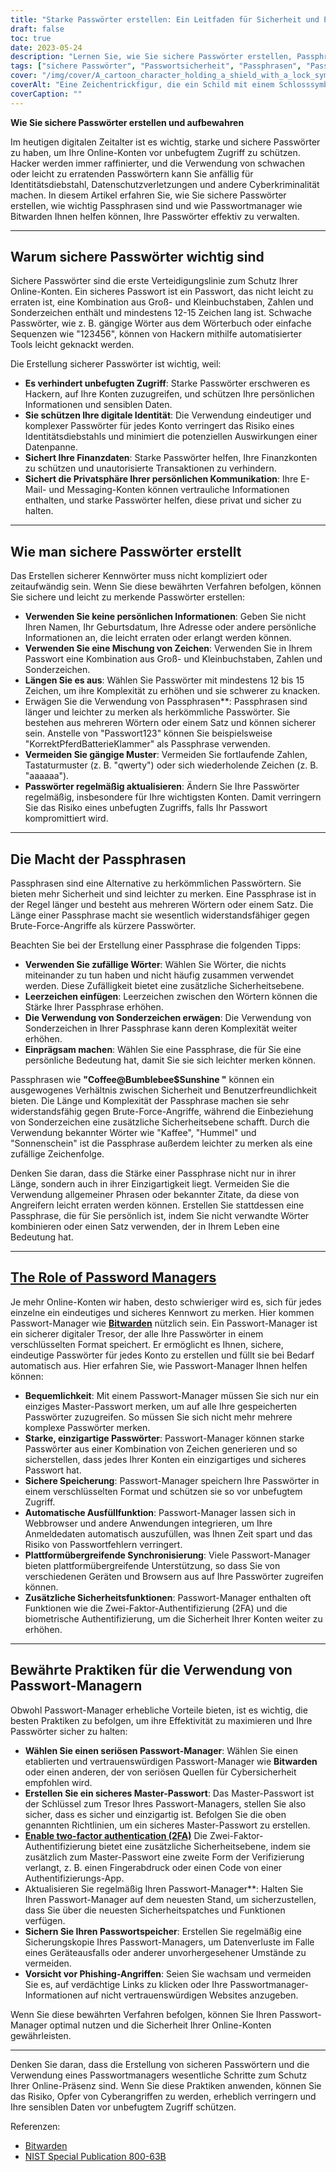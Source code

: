 ```yaml
---
title: "Starke Passwörter erstellen: Ein Leitfaden für Sicherheit und Passwortverwaltung"
draft: false
toc: true
date: 2023-05-24
description: "Lernen Sie, wie Sie sichere Passwörter erstellen, Passphrasen verwenden und sie mit Passwortmanagern wie Bitwarden sicher verwalten."
tags: ["sichere Passwörter", "Passwortsicherheit", "Passphrasen", "Passwort-Manager", "Bitwarden", "Online-Sicherheit", "Cybersicherheit", "Passwortstärke", "datenschutz", "digitale Sicherheit", "bewährte Kennwortpraktiken", "Passwort-Tipps", "sichere Passwörter", "Passwortmanagement-Tools", "Online-Datenschutz", "Schutz von Konten", "Datensicherheit", "Passwortkomplexität", "Passwort-Generator", "Zwei-Faktor-Authentifizierung", "Erstellung sicherer Passwörter", "Leitfaden zur Passwortverwaltung", "Tipps zur Passwortsicherheit", "Erstellung sicherer Passwörter", "Passwortschutz", "sichere Passwortverwaltung", "Vorteile des Passwort-Managers", "Passphrase-Sicherheit", "Passwort-Manager-Empfehlungen", "bewährte Praktiken für Passwort-Manager", "Passwort-Manager Sicherheit", "Passwort-Manager-Funktionen"]
cover: "/img/cover/A_cartoon_character_holding_a_shield_with_a_lock_symbol.png"
coverAlt: "Eine Zeichentrickfigur, die ein Schild mit einem Schlosssymbol hält, das für Passwortsicherheit und Schutz steht."
coverCaption: ""
---
```


**Wie Sie sichere Passwörter erstellen und aufbewahren**

Im heutigen digitalen Zeitalter ist es wichtig, starke und sichere Passwörter zu haben, um Ihre Online-Konten vor unbefugtem Zugriff zu schützen. Hacker werden immer raffinierter, und die Verwendung von schwachen oder leicht zu erratenden Passwörtern kann Sie anfällig für Identitätsdiebstahl, Datenschutzverletzungen und andere Cyberkriminalität machen. In diesem Artikel erfahren Sie, wie Sie sichere Passwörter erstellen, wie wichtig Passphrasen sind und wie Passwortmanager wie Bitwarden Ihnen helfen können, Ihre Passwörter effektiv zu verwalten.

______

## Warum sichere Passwörter wichtig sind

Sichere Passwörter sind die erste Verteidigungslinie zum Schutz Ihrer Online-Konten. Ein sicheres Passwort ist ein Passwort, das nicht leicht zu erraten ist, eine Kombination aus Groß- und Kleinbuchstaben, Zahlen und Sonderzeichen enthält und mindestens 12-15 Zeichen lang ist. Schwache Passwörter, wie z. B. gängige Wörter aus dem Wörterbuch oder einfache Sequenzen wie "123456", können von Hackern mithilfe automatisierter Tools leicht geknackt werden.

Die Erstellung sicherer Passwörter ist wichtig, weil:

- **Es verhindert unbefugten Zugriff**: Starke Passwörter erschweren es Hackern, auf Ihre Konten zuzugreifen, und schützen Ihre persönlichen Informationen und sensiblen Daten.
- **Sie schützen Ihre digitale Identität**: Die Verwendung eindeutiger und komplexer Passwörter für jedes Konto verringert das Risiko eines Identitätsdiebstahls und minimiert die potenziellen Auswirkungen einer Datenpanne.
- **Sichert Ihre Finanzdaten**: Starke Passwörter helfen, Ihre Finanzkonten zu schützen und unautorisierte Transaktionen zu verhindern.
- **Sichert die Privatsphäre Ihrer persönlichen Kommunikation**: Ihre E-Mail- und Messaging-Konten können vertrauliche Informationen enthalten, und starke Passwörter helfen, diese privat und sicher zu halten.

______

## Wie man sichere Passwörter erstellt

Das Erstellen sicherer Kennwörter muss nicht kompliziert oder zeitaufwändig sein. Wenn Sie diese bewährten Verfahren befolgen, können Sie sichere und leicht zu merkende Passwörter erstellen:

- **Verwenden Sie keine persönlichen Informationen**: Geben Sie nicht Ihren Namen, Ihr Geburtsdatum, Ihre Adresse oder andere persönliche Informationen an, die leicht erraten oder erlangt werden können.
- **Verwenden Sie eine Mischung von Zeichen**: Verwenden Sie in Ihrem Passwort eine Kombination aus Groß- und Kleinbuchstaben, Zahlen und Sonderzeichen.
- **Längen Sie es aus**: Wählen Sie Passwörter mit mindestens 12 bis 15 Zeichen, um ihre Komplexität zu erhöhen und sie schwerer zu knacken.
- Erwägen Sie die Verwendung von Passphrasen**: Passphrasen sind länger und leichter zu merken als herkömmliche Passwörter. Sie bestehen aus mehreren Wörtern oder einem Satz und können sicherer sein. Anstelle von "Passwort123" können Sie beispielsweise "KorrektPferdBatterieKlammer" als Passphrase verwenden.
- **Vermeiden Sie gängige Muster**: Vermeiden Sie fortlaufende Zahlen, Tastaturmuster (z. B. "qwerty") oder sich wiederholende Zeichen (z. B. "aaaaaa").
- **Passwörter regelmäßig aktualisieren**: Ändern Sie Ihre Passwörter regelmäßig, insbesondere für Ihre wichtigsten Konten. Damit verringern Sie das Risiko eines unbefugten Zugriffs, falls Ihr Passwort kompromittiert wird.

______

## Die Macht der Passphrasen

Passphrasen sind eine Alternative zu herkömmlichen Passwörtern. Sie bieten mehr Sicherheit und sind leichter zu merken. Eine Passphrase ist in der Regel länger und besteht aus mehreren Wörtern oder einem Satz. Die Länge einer Passphrase macht sie wesentlich widerstandsfähiger gegen Brute-Force-Angriffe als kürzere Passwörter.

Beachten Sie bei der Erstellung einer Passphrase die folgenden Tipps:

- **Verwenden Sie zufällige Wörter**: Wählen Sie Wörter, die nichts miteinander zu tun haben und nicht häufig zusammen verwendet werden. Diese Zufälligkeit bietet eine zusätzliche Sicherheitsebene.
- **Leerzeichen einfügen**: Leerzeichen zwischen den Wörtern können die Stärke Ihrer Passphrase erhöhen.
- **Die Verwendung von Sonderzeichen erwägen**: Die Verwendung von Sonderzeichen in Ihrer Passphrase kann deren Komplexität weiter erhöhen.
- **Einprägsam machen**: Wählen Sie eine Passphrase, die für Sie eine persönliche Bedeutung hat, damit Sie sie sich leichter merken können.

Passphrasen wie **"Coffee@Bumblebee$Sunshine "** können ein ausgewogenes Verhältnis zwischen Sicherheit und Benutzerfreundlichkeit bieten. Die Länge und Komplexität der Passphrase machen sie sehr widerstandsfähig gegen Brute-Force-Angriffe, während die Einbeziehung von Sonderzeichen eine zusätzliche Sicherheitsebene schafft. Durch die Verwendung bekannter Wörter wie "Kaffee", "Hummel" und "Sonnenschein" ist die Passphrase außerdem leichter zu merken als eine zufällige Zeichenfolge.

Denken Sie daran, dass die Stärke einer Passphrase nicht nur in ihrer Länge, sondern auch in ihrer Einzigartigkeit liegt. Vermeiden Sie die Verwendung allgemeiner Phrasen oder bekannter Zitate, da diese von Angreifern leicht erraten werden können. Erstellen Sie stattdessen eine Passphrase, die für Sie persönlich ist, indem Sie nicht verwandte Wörter kombinieren oder einen Satz verwenden, der in Ihrem Leben eine Bedeutung hat.

______

## [The Role of Password Managers](https://simeononsecurity.com/articles/bitwarden-and-keepassxc-vs-the-rest/)

Je mehr Online-Konten wir haben, desto schwieriger wird es, sich für jedes einzelne ein eindeutiges und sicheres Kennwort zu merken. Hier kommen Passwort-Manager wie [**Bitwarden**](https://simeononsecurity.com/articles/bitwarden-and-keepassxc-vs-the-rest/) nützlich sein. Ein Passwort-Manager ist ein sicherer digitaler Tresor, der alle Ihre Passwörter in einem verschlüsselten Format speichert. Er ermöglicht es Ihnen, sichere, eindeutige Passwörter für jedes Konto zu erstellen und füllt sie bei Bedarf automatisch aus. Hier erfahren Sie, wie Passwort-Manager Ihnen helfen können:

- **Bequemlichkeit**: Mit einem Passwort-Manager müssen Sie sich nur ein einziges Master-Passwort merken, um auf alle Ihre gespeicherten Passwörter zuzugreifen. So müssen Sie sich nicht mehr mehrere komplexe Passwörter merken.
- **Starke, einzigartige Passwörter**: Passwort-Manager können starke Passwörter aus einer Kombination von Zeichen generieren und so sicherstellen, dass jedes Ihrer Konten ein einzigartiges und sicheres Passwort hat.
- **Sichere Speicherung**: Passwort-Manager speichern Ihre Passwörter in einem verschlüsselten Format und schützen sie so vor unbefugtem Zugriff.
- **Automatische Ausfüllfunktion**: Passwort-Manager lassen sich in Webbrowser und andere Anwendungen integrieren, um Ihre Anmeldedaten automatisch auszufüllen, was Ihnen Zeit spart und das Risiko von Passwortfehlern verringert.
- **Plattformübergreifende Synchronisierung**: Viele Passwort-Manager bieten plattformübergreifende Unterstützung, so dass Sie von verschiedenen Geräten und Browsern aus auf Ihre Passwörter zugreifen können.
- **Zusätzliche Sicherheitsfunktionen**: Passwort-Manager enthalten oft Funktionen wie die Zwei-Faktor-Authentifizierung (2FA) und die biometrische Authentifizierung, um die Sicherheit Ihrer Konten weiter zu erhöhen.

______

## Bewährte Praktiken für die Verwendung von Passwort-Managern

Obwohl Passwort-Manager erhebliche Vorteile bieten, ist es wichtig, die besten Praktiken zu befolgen, um ihre Effektivität zu maximieren und Ihre Passwörter sicher zu halten:

- **Wählen Sie einen seriösen Passwort-Manager**: Wählen Sie einen etablierten und vertrauenswürdigen Passwort-Manager wie **Bitwarden** oder einen anderen, der von seriösen Quellen für Cybersicherheit empfohlen wird.
- **Erstellen Sie ein sicheres Master-Passwort**: Das Master-Passwort ist der Schlüssel zum Tresor Ihres Passwort-Managers, stellen Sie also sicher, dass es sicher und einzigartig ist. Befolgen Sie die oben genannten Richtlinien, um ein sicheres Master-Passwort zu erstellen.
- [**Enable two-factor authentication (2FA)**](https://simeononsecurity.com/articles/what-are-the-diferent-kinds-of-factors-in-mfa/) Die Zwei-Faktor-Authentifizierung bietet eine zusätzliche Sicherheitsebene, indem sie zusätzlich zum Master-Passwort eine zweite Form der Verifizierung verlangt, z. B. einen Fingerabdruck oder einen Code von einer Authentifizierungs-App.
- Aktualisieren Sie regelmäßig Ihren Passwort-Manager**: Halten Sie Ihren Passwort-Manager auf dem neuesten Stand, um sicherzustellen, dass Sie über die neuesten Sicherheitspatches und Funktionen verfügen.
- **Sichern Sie Ihren Passwortspeicher**: Erstellen Sie regelmäßig eine Sicherungskopie Ihres Passwort-Managers, um Datenverluste im Falle eines Geräteausfalls oder anderer unvorhergesehener Umstände zu vermeiden.
- **Vorsicht vor Phishing-Angriffen**: Seien Sie wachsam und vermeiden Sie es, auf verdächtige Links zu klicken oder Ihre Passwortmanager-Informationen auf nicht vertrauenswürdigen Websites anzugeben.

Wenn Sie diese bewährten Verfahren befolgen, können Sie Ihren Passwort-Manager optimal nutzen und die Sicherheit Ihrer Online-Konten gewährleisten.

______

Denken Sie daran, dass die Erstellung von sicheren Passwörtern und die Verwendung eines Passwortmanagers wesentliche Schritte zum Schutz Ihrer Online-Präsenz sind. Wenn Sie diese Praktiken anwenden, können Sie das Risiko, Opfer von Cyberangriffen zu werden, erheblich verringern und Ihre sensiblen Daten vor unbefugtem Zugriff schützen.

Referenzen:
- [Bitwarden](https://bitwarden.com/)
- [NIST Special Publication 800-63B](https://pages.nist.gov/800-63-3/sp800-63b.html)
